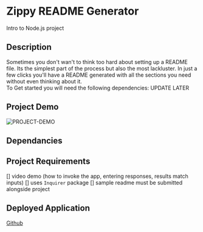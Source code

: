 # Zippy README Generator
Intro to Node.js project

## Description
Sometimes you don't wan't to think too hard about setting up a README file. Its the simplest part of the process but also the most lackluster. In just a few clicks you'll have a README generated with all the sections you need without even thinking about it.  
To Get started you will need the following dependencies:
UPDATE LATER
## Project Demo
![PROJECT-DEMO](demo-video-goes-here)
## Dependancies

## Project Requirements
[] video demo (how to invoke the app, entering responses, results match inputs)
[] uses `Inquirer` package
[] sample readme must be submitted alongside project

## Deployed Application
[Github](https://github.com/njacques47/zippy-readme)